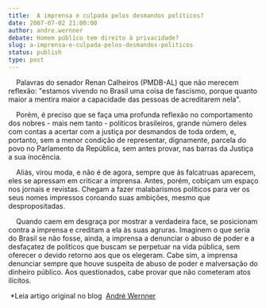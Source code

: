 ```yaml
---
title:  A imprensa é culpada pelos desmandos políticos?
date: 2007-07-02 21:00:00
author: andre.wernner
debate: Homem público tem direito à privacidade?
slug: a-imprensa-e-culpada-pelos-desmandos-politicos
status: publish 
type: post
---
```


    Palavras do senador Renan Calheiros (PMDB-AL) que não merecem reflexão: "estamos vivendo no Brasil uma coisa de fascismo, porque quanto maior a mentira maior a capacidade das pessoas de acreditarem nela".    
  
    Porém, é preciso que se faça uma profunda reflexão no comportamento dos nobres - mais nem tanto - políticos brasileiros, grande número deles com contas a acertar com a justiça por desmandos de toda ordem, e, portanto, sem a menor condição de representar, dignamente, parcela do povo no Parlamento da República, sem antes provar, nas barras da Justiça a sua inocência.    
  
    Aliás, virou moda, e não é de agora, sempre que às falcatruas aparecem, eles se apressam em criticar a imprensa. Antes, porém, cobiçam um espaço nos jornais e revistas. Chegam a fazer malabarismos políticos para ver os seus nomes impressos coroando suas ambições, mesmo que despropositadas.    
  
    Quando caem em desgraça por mostrar a verdadeira face, se posicionam contra a imprensa e creditam a ela às suas agruras. Imaginem o que seria do Brasil se não fosse, ainda, a imprensa a denunciar o abuso de poder e a desfaçatez de políticos que buscam se perpetuar na vida pública, sem oferecer o devido retorno aos que os elegeram. Cabe sim, a imprensa denunciar sempre que houve suspeita de abuso de poder e malversação do dinheiro público. Aos questionados, cabe provar que não cometeram atos ilícitos.   
  
 \*Leia artigo original no blog  [André Wernner](http://andrewernner.blogspot.com/2007/06/imprensa-culpada-pelos-desmandos.html)  

